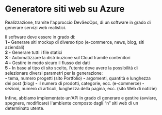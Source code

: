 # Generatore siti web su Azure
Realizzazione, tramite l'approccio DevSecOps, di un software in grado di generare servizi web realistici.

Il software deve essere in grado di:</br>
**1 -** Generare siti mockup di diverso tipo (e-commerce, news, blog, siti aziendali)</br>
**2 -** Generare tutti i file statici</br>
**3 -** Automatizzare la distribuzione sul Cloud tramite contenitori</br>
**4 -** Gestire in modo sicuro il flusso dei dati</br>
**5 -** In base al tipo di sito scelto, l'utente deve avere la possibilità di selezionare diversi parametri per la generazione:</br>
  **-** tema, numero progetti (sito Portfolio)
  **-** argomenti, quantità e lunghezza dei post (blog)
  **-** il numero di prodotti, categorie, ecc. (e-commerce)
  **-** sezioni, numero di articoli, lunghezza della pagina, ecc. (sito Web di notizie)

Infine, abbiamo implementato un'API in grado di generare e gestire (avviare, spegnere, modificare) l'ambiente composto dagli “n” siti web di un determinato utente.
